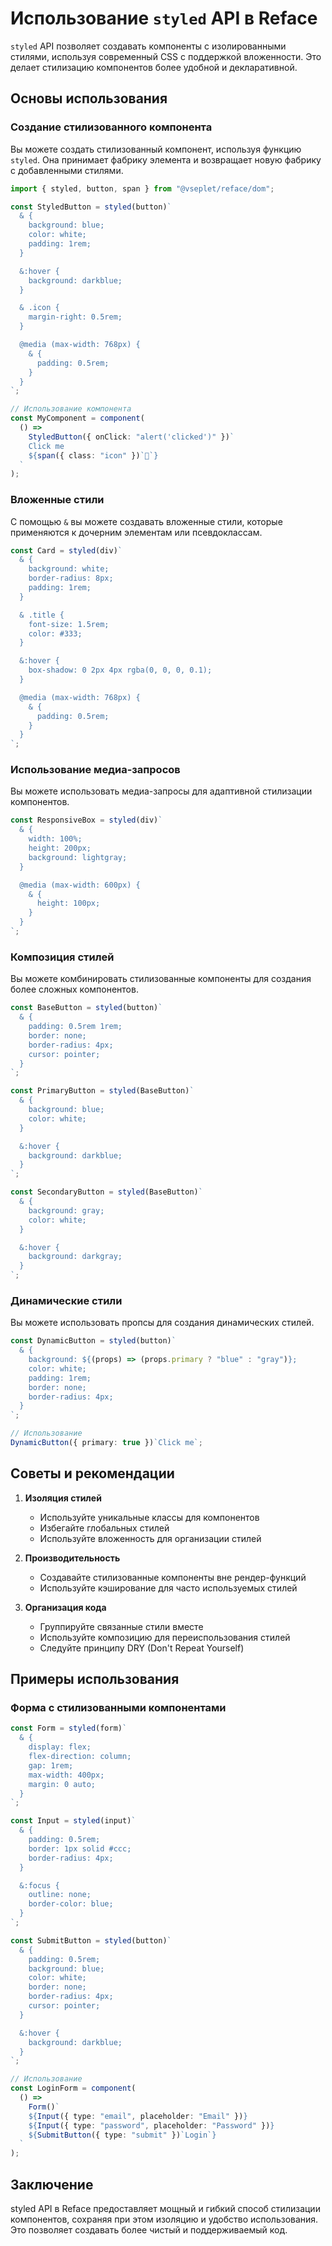 # Использование `styled` API в Reface

`styled` API позволяет создавать компоненты с изолированными стилями, используя современный CSS с поддержкой вложенности. Это делает стилизацию компонентов более удобной и декларативной.

## Основы использования

### Создание стилизованного компонента

Вы можете создать стилизованный компонент, используя функцию `styled`. Она принимает фабрику элемента и возвращает новую фабрику с добавленными стилями.

```typescript
import { styled, button, span } from "@vseplet/reface/dom";

const StyledButton = styled(button)`
  & {
    background: blue;
    color: white;
    padding: 1rem;
  }

  &:hover {
    background: darkblue;
  }

  & .icon {
    margin-right: 0.5rem;
  }

  @media (max-width: 768px) {
    & {
      padding: 0.5rem;
    }
  }
`;

// Использование компонента
const MyComponent = component(
  () =>
    StyledButton({ onClick: "alert('clicked')" })`
    Click me
    ${span({ class: "icon" })`👋`}
  `
);
```

### Вложенные стили

С помощью `&` вы можете создавать вложенные стили, которые применяются к дочерним элементам или псевдоклассам.

```typescript
const Card = styled(div)`
  & {
    background: white;
    border-radius: 8px;
    padding: 1rem;
  }

  & .title {
    font-size: 1.5rem;
    color: #333;
  }

  &:hover {
    box-shadow: 0 2px 4px rgba(0, 0, 0, 0.1);
  }

  @media (max-width: 768px) {
    & {
      padding: 0.5rem;
    }
  }
`;
```

### Использование медиа-запросов

Вы можете использовать медиа-запросы для адаптивной стилизации компонентов.

```typescript
const ResponsiveBox = styled(div)`
  & {
    width: 100%;
    height: 200px;
    background: lightgray;
  }

  @media (max-width: 600px) {
    & {
      height: 100px;
    }
  }
`;
```

### Композиция стилей

Вы можете комбинировать стилизованные компоненты для создания более сложных компонентов.

```typescript
const BaseButton = styled(button)`
  & {
    padding: 0.5rem 1rem;
    border: none;
    border-radius: 4px;
    cursor: pointer;
  }
`;

const PrimaryButton = styled(BaseButton)`
  & {
    background: blue;
    color: white;
  }

  &:hover {
    background: darkblue;
  }
`;

const SecondaryButton = styled(BaseButton)`
  & {
    background: gray;
    color: white;
  }

  &:hover {
    background: darkgray;
  }
`;
```

### Динамические стили

Вы можете использовать пропсы для создания динамических стилей.

```typescript
const DynamicButton = styled(button)`
  & {
    background: ${(props) => (props.primary ? "blue" : "gray")};
    color: white;
    padding: 1rem;
    border: none;
    border-radius: 4px;
  }
`;

// Использование
DynamicButton({ primary: true })`Click me`;
```

## Советы и рекомендации

1. **Изоляция стилей**

   - Используйте уникальные классы для компонентов
   - Избегайте глобальных стилей
   - Используйте вложенность для организации стилей

2. **Производительность**

   - Создавайте стилизованные компоненты вне рендер-функций
   - Используйте кэширование для часто используемых стилей

3. **Организация кода**
   - Группируйте связанные стили вместе
   - Используйте композицию для переиспользования стилей
   - Следуйте принципу DRY (Don't Repeat Yourself)

## Примеры использования

### Форма с стилизованными компонентами

```typescript
const Form = styled(form)`
  & {
    display: flex;
    flex-direction: column;
    gap: 1rem;
    max-width: 400px;
    margin: 0 auto;
  }
`;

const Input = styled(input)`
  & {
    padding: 0.5rem;
    border: 1px solid #ccc;
    border-radius: 4px;
  }

  &:focus {
    outline: none;
    border-color: blue;
  }
`;

const SubmitButton = styled(button)`
  & {
    padding: 0.5rem;
    background: blue;
    color: white;
    border: none;
    border-radius: 4px;
    cursor: pointer;
  }

  &:hover {
    background: darkblue;
  }
`;

// Использование
const LoginForm = component(
  () =>
    Form()`
    ${Input({ type: "email", placeholder: "Email" })}
    ${Input({ type: "password", placeholder: "Password" })}
    ${SubmitButton({ type: "submit" })`Login`}
  `
);
```

## Заключение

styled API в Reface предоставляет мощный и гибкий способ стилизации компонентов, сохраняя при этом изоляцию и удобство использования. Это позволяет создавать более чистый и поддерживаемый код.
